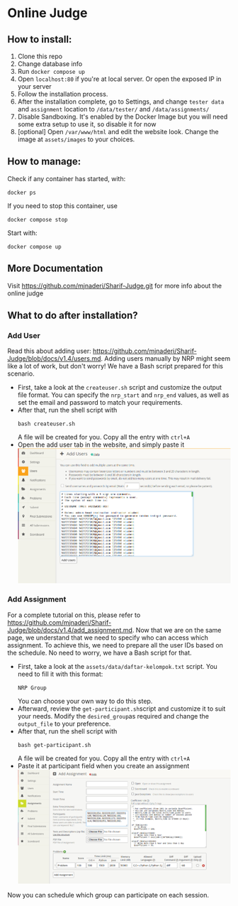 # Online Judge
## How to install:
1. Clone this repo
2. Change database info
3. Run ```docker compose up```
4. Open ```localhost:80``` if you're at local server. Or open the exposed IP in your server
5. Follow the installation process.
6. After the installation complete, go to Settings, and change ```tester data``` and ```assignment``` location to   ```/data/tester/``` and ```/data/assignments/```
7. Disable Sandboxing. It's enabled by the Docker Image but you will need some extra setup to use it, so disable it for now
8. [optional] Open ```/var/www/html``` and edit the website look. Change the image at ```assets/images``` to your choices. 

## How to manage:

Check if any container has started, with:

```
docker ps
```

If you need to stop this container, use 

```
docker compose stop
```

Start with:

```
docker compose up
```

## More Documentation

Visit https://github.com/mjnaderi/Sharif-Judge.git  for more info about the online judge

## What to do after installation?

### Add User
Read this about adding user: https://github.com/mjnaderi/Sharif-Judge/blob/docs/v1.4/users.md. Adding users manually by NRP might seem like a lot of work, but don't worry! We have a Bash script prepared for this scenario.

- First, take a look at the ```createuser.sh``` script and customize the output file format. You can specify the ```nrp_start``` and ```nrp_end``` values, as well as set the email and password to match your requirements.
- After that, run the shell script with 
    ```
    bash createuser.sh
    ```
    A file will be created for you. Copy all the entry with ```ctrl+A```
- Open the add user tab in the website, and simply paste it
![Paste it in the box](assets/img/addUser.png)


### Add Assignment
For a complete tutorial on this, please refer to https://github.com/mjnaderi/Sharif-Judge/blob/docs/v1.4/add_assignment.md. Now that we are on the same page, we understand that we need to specify who can access which assignment. To achieve this, we need to prepare all the user IDs based on the schedule. No need to worry, we have a Bash script for that.
- First, take a look at the ```assets/data/daftar-kelompok.txt``` script. You need to fill it with this format:
    ```
    NRP Group
    ``` 
    You can choose your own way to do this step.
- Afterward, review the ```get-participant.sh```script and customize it to suit your needs. Modify the ```desired_group```as required and change the ```output_file``` to your preference.
- After that, run the shell script with 
    ```
    bash get-participant.sh
    ```
    A file will be created for you. Copy all the entry with ```ctrl+A```
- Paste it at participant field when you create an assignment
![Paste it in the box](assets/img/participant.png)

Now you can schedule which group can participate on each session.